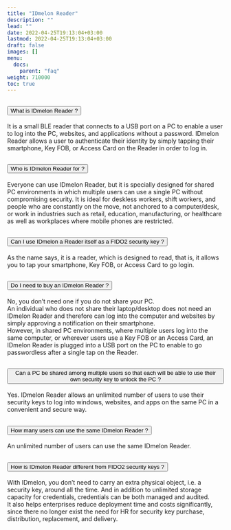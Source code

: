 ```yaml
---
title: "IDmelon Reader"
description: ""
lead: ""
date: 2022-04-25T19:13:04+03:00
lastmod: 2022-04-25T19:13:04+03:00
draft: false
images: []
menu:
  docs:
    parent: "faq"
weight: 710000
toc: true
---
```


<div class="accordion" id="accordionExample">
  <div class="accordion-item">
    <h2 class="accordion-header" id="headingOne">
      <button class="accordion-button" type="button" data-bs-toggle="collapse" data-bs-target="#collapseOne" aria-expanded="true" aria-controls="collapseOne">
        What is IDmelon Reader ?
      </button>
    </h2>
    <div id="collapseOne" class="accordion-collapse collapse show" aria-labelledby="headingOne" data-bs-parent="#accordionExample">
      <div class="accordion-body">
        <p class="faq-p">It is a small BLE reader that connects to a USB port on a PC to enable a user to log into the PC, websites, and applications without a password. IDmelon Reader allows a user
        to authenticate their identity by simply tapping their smartphone, Key FOB, or Access Card on the Reader in order to log in.</p>
       </div>
    </div>
  </div>
  <div class="accordion-item">
    <h2 class="accordion-header" id="headingTwo">
      <button class="accordion-button collapsed" type="button" data-bs-toggle="collapse" data-bs-target="#collapseTwo" aria-expanded="false" aria-controls="collapseTwo">
        Who is IDmelon Reader for ?
      </button>
    </h2>
    <div id="collapseTwo" class="accordion-collapse collapse" aria-labelledby="headingTwo" data-bs-parent="#accordionExample">
      <div class="accordion-body">
        <p class="faq-p">
        Everyone can use IDmelon Reader, but it is specially designed for shared PC environments in which multiple users can use a single PC without compromising security.
        It is ideal for deskless workers, shift workers, and people who are constantly on the move, not anchored to a computer/desk, or work in industries such as retail, education,
        manufacturing, or healthcare as well as workplaces where mobile phones are restricted.
        </p>
      </div>
    </div>
  </div>
  <div class="accordion-item">
    <h2 class="accordion-header" id="headingThree">
      <button class="accordion-button collapsed" type="button" data-bs-toggle="collapse" data-bs-target="#collapseThree" aria-expanded="false" aria-controls="collapseThree">
        Can I use IDmelon a Reader itself as a FIDO2 security key ?
      </button>
    </h2>
    <div id="collapseThree" class="accordion-collapse collapse" aria-labelledby="headingThree" data-bs-parent="#accordionExample">
      <div class="accordion-body">
        <p class="faq-p">
            As the name says, it is a reader, which is designed to read, that is, it allows you to tap your smartphone, Key FOB, or Access Card to go login.
        </p>
      </div>
    </div>
  </div>

  <div class="accordion-item">
    <h2 class="accordion-header" id="headingFour">
      <button class="accordion-button collapsed" type="button" data-bs-toggle="collapse" data-bs-target="#collapseFour" aria-expanded="false" aria-controls="collapseFour">
        Do I need to buy an IDmelon Reader ?
      </button>
    </h2>
    <div id="collapseFour" class="accordion-collapse collapse" aria-labelledby="headingFour" data-bs-parent="#accordionExample">
      <div class="accordion-body">
        <p class="faq-p">
         No, you don’t need one if you do not share your PC.<br>
        An individual who does not share their laptop/desktop does not need an IDmelon Reader and therefore can log into the computer and websites by simply approving a notification
        on their smartphone.<br>
        However, in shared PC environments, where multiple users log into the same computer, or wherever users use a Key FOB or an Access Card, an IDmelon Reader is plugged into a
        USB port on the PC to enable to go passwordless after a single tap on the Reader.
    </p>
      </div>
    </div>
  </div>

  <div class="accordion-item">
    <h2 class="accordion-header" id="headingFive">
      <button class="accordion-button collapsed" type="button" data-bs-toggle="collapse" data-bs-target="#collapseFive" aria-expanded="false" aria-controls="collapseFive">
        Can a PC be shared among multiple users so that each will be able to use their own security key to unlock the PC ?
      </button>
    </h2>
    <div id="collapseFive" class="accordion-collapse collapse" aria-labelledby="headingFive" data-bs-parent="#accordionExample">
      <div class="accordion-body">
        <p class="faq-p">
        Yes. IDmelon Reader allows an unlimited number of users to use their security keys to log into windows, websites, and apps on the same PC in a convenient and secure way.
        </p>
      </div>
    </div>
  </div>

  <div class="accordion-item">
    <h2 class="accordion-header" id="headingSix">
      <button class="accordion-button collapsed" type="button" data-bs-toggle="collapse" data-bs-target="#collapseSix" aria-expanded="false" aria-controls="collapseSix">
        How many users can use the same IDmelon Reader ?
      </button>
    </h2>
    <div id="collapseSix" class="accordion-collapse collapse" aria-labelledby="headingSix" data-bs-parent="#accordionExample">
      <div class="accordion-body">
        <p class="faq-p">
        An unlimited number of users can use the same IDmelon Reader.
        </p>
      </div>
    </div>
  </div>

  <div class="accordion-item">
    <h2 class="accordion-header" id="headingSeven">
      <button class="accordion-button collapsed" type="button" data-bs-toggle="collapse" data-bs-target="#collapseSeven" aria-expanded="false" aria-controls="collapseSeven">
        How is IDmelon Reader different from FIDO2 security keys ?
      </button>
    </h2>
    <div id="collapseSeven" class="accordion-collapse collapse" aria-labelledby="headingSeven" data-bs-parent="#accordionExample">
      <div class="accordion-body">
        <p class="faq-p">
        With IDmelon, you don’t need to carry an extra physical object, i.e. a security key, around all the time. And in addition to unlimited storage capacity for credentials,
        credentials can be both managed and audited.<br>
        It also helps enterprises reduce deployment time and costs significantly, since there no longer exist the need for HR for security key purchase, distribution, replacement,
        and delivery.
        </p>
      </div>
    </div>
  </div>
</div>
